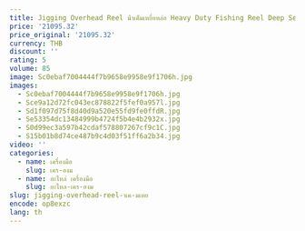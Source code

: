 ```yaml
---
title: Jigging Overhead Reel น้ําเค็มเหยื่อหล่อ Heavy Duty Fishing Reel Deep Sea Reel Ocean เรือตกปลา
price: '21095.32'
price_original: '21095.32'
currency: THB
discount: ''
rating: 5
volume: 85
image: Sc0ebaf7004444f7b9658e9958e9f1706h.jpg
images:
  - Sc0ebaf7004444f7b9658e9958e9f1706h.jpg
  - Sce9a12d72fc043ec878822f5fef0a957l.jpg
  - Sd1f097d75f8d40d9a520e55fd9fe0ffdR.jpg
  - Se53354dc13484999b4724f5b4e4b2932x.jpg
  - S0d99ec3a597b42cdaf578807267cf9c1C.jpg
  - S15b01b8d74ce487b9c4d03f51ff6a2b34.jpg
video: ''
categories:
  - name: เครื่องมือ
    slug: เคร-องม
  - name: อะไหล่ เครื่องมือ
    slug: อะไหล-เคร-องม
slug: jigging-overhead-reel-าเค-มเหย
encode: op8exzc
lang: th
---
```

  